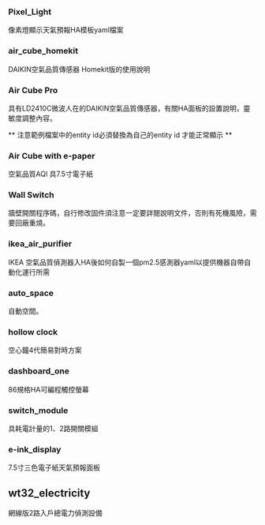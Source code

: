 ### Pixel_Light

像素燈顯示天氣預報HA模板yaml檔案

### air_cube_homekit

DAIKIN空氣品質傳感器 Homekit版的使用說明

### Air Cube Pro

具有LD2410C微波人在的DAIKIN空氣品質傳感器，有關HA面板的設置說明，靈敏度調整內容。

** 注意範例檔案中的entity id必須替換為自己的entity id 才能正常顯示 **

### Air Cube with e-paper

空氣品質AQI 具7.5寸電子紙

### Wall Switch

牆壁開關程序碼，自行修改固件須注意一定要詳閱說明文件，否則有死機風險，需要回廠重燒。

### ikea_air_purifier

IKEA 空氣品質偵測器入HA後如何自製一個pm2.5感測器yaml以提供機器自帶自動化運行所需

### auto_space

自動空間。

### hollow clock 

空心鐘4代簡易對時方案

### dashboard_one

86規格HA可編程觸控螢幕

### switch_module

具耗電計量的1、2路開關模組

### e-ink_display 

7.5寸三色電子紙天氣預報面板

## wt32_electricity

網線版2路入戶總電力偵測設備
